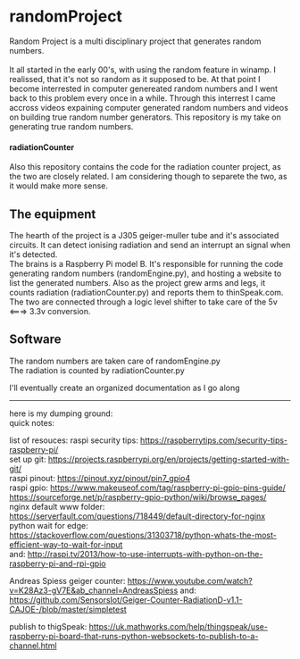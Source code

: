 # randomProject
Random Project is a multi disciplinary project that generates random numbers.</br>
</br>
It all started in the early 00's, with using the random feature in winamp. I realissed, that it's not so random as it supposed to be. At that point I become interrested in computer genereated random numbers and I went back to this problem every once in a while. Through this interrest I came accross videos expaining computer generated random numbers and videos on building true random number generators. This repository is my take on generating true random numbers.

#### radiationCounter
Also this repository contains the code for the radiation counter project, as the two are closely related. I am considering though to separete the two, as it would make more sense.

## The equipment
The hearth of the project is a J305 geiger-muller tube and it's associated circuits. It can detect ionising radiation and send an interrupt an signal when it's detected.</br>
The brains is a Raspberry Pi model B. It's responsible for running the code generating random numbers (randomEngine.py), and hosting a website to list the generated numbers. Also as the project grew arms and legs, it counts radiation (radiationCounter.py) and reports them to thinSpeak.com.</br>
The two are connected through a logic level shifter to take care of the 5v <===> 3.3v conversion.

## Software
The random numbers are taken care of randomEngine.py</br>
The radiation is counted by radiationCounter.py




I'll eventually create an organized documentation as I go along

---

here is my dumping ground:<br>
quick notes:

list of resouces:
raspi security tips: https://raspberrytips.com/security-tips-raspberry-pi/</br>
set up git: https://projects.raspberrypi.org/en/projects/getting-started-with-git/</br>
raspi pinout: https://pinout.xyz/pinout/pin7_gpio4</br>
raspi gpio: https://www.makeuseof.com/tag/raspberry-pi-gpio-pins-guide/</br>
https://sourceforge.net/p/raspberry-gpio-python/wiki/browse_pages/</br>
nginx default www folder: https://serverfault.com/questions/718449/default-directory-for-nginx</br>
python wait for edge: https://stackoverflow.com/questions/31303718/python-whats-the-most-efficient-way-to-wait-for-input</br>
and: http://raspi.tv/2013/how-to-use-interrupts-with-python-on-the-raspberry-pi-and-rpi-gpio</br>

Andreas Spiess geiger counter: https://www.youtube.com/watch?v=K28Az3-gV7E&ab_channel=AndreasSpiess
 and: https://github.com/SensorsIot/Geiger-Counter-RadiationD-v1.1-CAJOE-/blob/master/simpletest

publish to thigSpeak: https://uk.mathworks.com/help/thingspeak/use-raspberry-pi-board-that-runs-python-websockets-to-publish-to-a-channel.html




